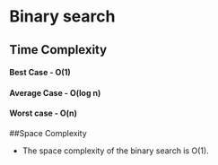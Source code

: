 # Binary search
## Time Complexity
#### Best Case - O(1)
#### Average Case - O(log n)
#### Worst case - O(n)
##Space Complexity
- The space complexity of the binary search is O(1).
